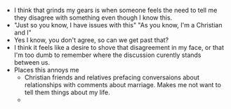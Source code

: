 - I think that grinds my gears is when someone feels the need to tell me they disagree with something even though I know this.
- "Just so you know, I have issues with this" "As you know, I'm a Christian and I"
- Yes I know, you don't agree, so can we get past that?
- I think it feels like a desire to shove that disagreement in my face, or that I'm too dumb to remember where the discussion curently stands between us.
- Places this annoys me
  - Christian friends and relatives prefacing conversaions about relationships with comments about marriage. Makes me not want to tell them things about my life.
  -

